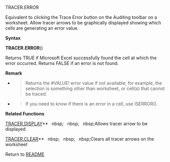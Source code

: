 TRACER.ERROR

Equivalent to clicking the Trace Error button on the Auditing toolbar on
a worksheet. Allow tracer arrows to be graphically displayed showing
which cells are generating an error value.

**Syntax**

**TRACER.ERROR**()

Returns TRUE if Microsoft Excel successfully found the cell at which the
error occurred. Returns FALSE if an error is not found.

**Remark**

  - > Returns the \#VALUE\! error value if not available; for example,
    > the selection is something other than worksheet, or cell(s) that
    > cannot be traced.

  - > If you need to know if there is an error in a cell, use ISERROR().

**Related Functions**

[TRACER.DISPLAY](TRACER.DISPLAY.md)**&nbsp;&nbsp;&nbsp;nbsp;&nbsp;&nbsp;&nbsp;nbsp;&nbsp;&nbsp;&nbsp;nbsp;Allows tracer arrow to be displayed

[TRACER.CLEAR](TRACER.CLEAR.md)**&nbsp;&nbsp;&nbsp;nbsp;&nbsp;&nbsp;&nbsp;nbsp;&nbsp;&nbsp;&nbsp;nbsp;Clears all tracer arrows on the worksheet



Return to [README](README.md)

